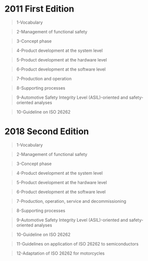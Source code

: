 # 2011 First Edition
> 1-Vocabulary  

> 2-Management of functional safety  

> 3-Concept phase  

> 4-Product development at the system level  

> 5-Product development at the hardware level  

> 6-Product development at the software level 

> 7-Production and operation  

> 8-Supporting processes  

> 9-Automotive Safety Integrity Level (ASIL)-oriented and safety-oriented analyses 

> 10-Guideline on ISO 26262  


# 2018 Second Edition
> 1-Vocabulary  

> 2-Management of functional safety  

> 3-Concept phase  

> 4-Product development at the system level  

> 5-Product development at the hardware level 

> 6-Product development at the software level  

> 7-Production, operation, service and decommissioning  

> 8-Supporting processes  

> 9-Automotive Safety Integrity Level (ASIL)-oriented and safety-oriented analyses

> 10-Guideline on ISO 26262  

> 11-Guidelines on application of ISO 26262 to semiconductors 

> 12-Adaptation of ISO 26262 for motorcycles
